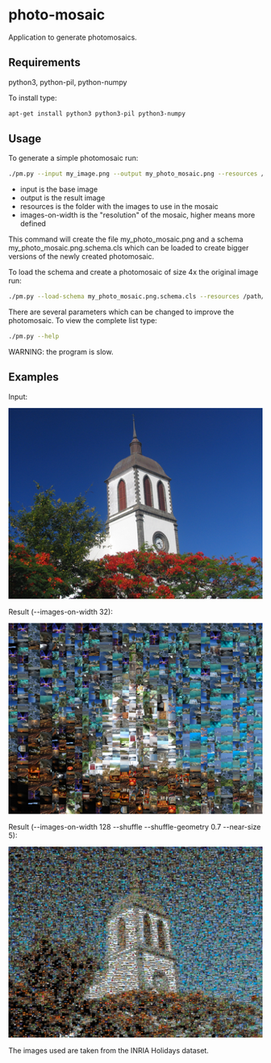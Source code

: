 # photo-mosaic
Application to generate photomosaics.

Requirements
------------

python3, python-pil, python-numpy
    
To install type:

```sh
apt-get install python3 python3-pil python3-numpy
```
    
Usage
------------
  
To generate a simple photomosaic run:

```sh
./pm.py --input my_image.png --output my_photo_mosaic.png --resources /path/to/photos --images-on-width 32
```

- input is the base image
- output is the result image
- resources is the folder with the images to use in the mosaic
- images-on-width is the "resolution" of the mosaic, higher means more defined
 
This command will create the file my_photo_mosaic.png and a schema my_photo_mosaic.png.schema.cls which can be loaded
to create bigger versions of the newly created photomosaic.
    
To load the schema and create a photomosaic of size 4x the original image run:

```sh
./pm.py --load-schema my_photo_mosaic.png.schema.cls --resources /path/to/photos --scale 4 --output my_photo_mosaic_4x.png
```

There are several parameters which can be changed to improve the photomosaic. To view the complete list type:

```sh
./pm.py --help
```

WARNING: the program is slow.

Examples
--------

Input:

![input](https://raw.githubusercontent.com/fdibaldassarre/photo-mosaic/master/examples/input.jpg)

Result (--images-on-width 32):

![input](https://raw.githubusercontent.com/fdibaldassarre/photo-mosaic/master/examples/res32.jpg)

Result (--images-on-width 128 --shuffle --shuffle-geometry 0.7 --near-size 5):

![input](https://raw.githubusercontent.com/fdibaldassarre/photo-mosaic/master/examples/res128.jpg)

The images used are taken from the INRIA Holidays dataset.
